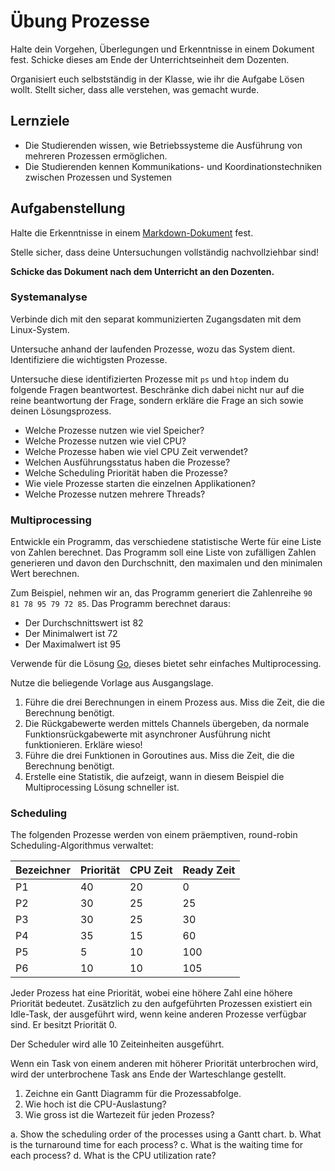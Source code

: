 # Übung Prozesse

Halte dein Vorgehen, Überlegungen und Erkenntnisse in einem Dokument fest.
Schicke dieses am Ende der Unterrichtseinheit dem Dozenten.

Organisiert euch selbstständig in der Klasse, wie ihr die Aufgabe Lösen wollt.
Stellt sicher, dass alle verstehen, was gemacht wurde.

## Lernziele

- Die Studierenden wissen, wie Betriebssysteme die Ausführung von mehreren Prozessen ermöglichen.
- Die Studierenden kennen Kommunikations- und Koordinationstechniken zwischen Prozessen und Systemen

## Aufgabenstellung

Halte die Erkenntnisse in einem [Markdown-Dokument](https://www.markdownguide.org/) fest.

Stelle sicher, dass deine Untersuchungen vollständig nachvollziehbar sind!

**Schicke das Dokument nach dem Unterricht an den Dozenten.**

### Systemanalyse

Verbinde dich mit den separat kommunizierten Zugangsdaten mit dem Linux-System.

Untersuche anhand der laufenden Prozesse, wozu das System dient.
Identifiziere die wichtigsten Prozesse.

Untersuche diese identifizierten Prozesse mit `ps` und `htop` indem du folgende Fragen beantwortest.
Beschränke dich dabei nicht nur auf die reine beantwortung der Frage, sondern erkläre die Frage an sich sowie deinen
Lösungsprozess.

- Welche Prozesse nutzen wie viel Speicher?
- Welche Prozesse nutzen wie viel CPU?
- Welche Prozesse haben wie viel CPU Zeit verwendet?
- Welchen Ausführungsstatus haben die Prozesse?
- Welche Scheduling Priorität haben die Prozesse?
- Wie viele Prozesse starten die einzelnen Applikationen?
- Welche Prozesse nutzen mehrere Threads?

### Multiprocessing

Entwickle ein Programm, das verschiedene statistische Werte für eine Liste von Zahlen berechnet.
Das Programm soll eine Liste von zufälligen Zahlen generieren und davon den Durchschnitt, den maximalen und den
minimalen Wert berechnen.

Zum Beispiel, nehmen wir an, das Programm generiert die Zahlenreihe `90 81 78 95 79 72 85`.
Das Programm berechnet daraus:

- Der Durchschnittswert ist 82
- Der Minimalwert ist 72
- Der Maximalwert ist 95

Verwende für die Lösung [Go](https://go.dev/), dieses bietet sehr einfaches Multiprocessing.

Nutze die beliegende Vorlage aus Ausgangslage.

1. Führe die drei Berechnungen in einem Prozess aus. Miss die Zeit, die die Berechnung benötigt.
2. Die Rückgabewerte werden mittels Channels übergeben, da normale Funktionsrückgabewerte mit asynchroner Ausführung
   nicht funktionieren. Erkläre wieso!
3. Führe die drei Funktionen in Goroutines aus. Miss die Zeit, die die Berechnung benötigt.
4. Erstelle eine Statistik, die aufzeigt, wann in diesem Beispiel die Multiprocessing Lösung schneller ist.

### Scheduling

The folgenden Prozesse werden von einem präemptiven, round-robin Scheduling-Algorithmus verwaltet:

| Bezeichner | Priorität | CPU Zeit | Ready Zeit |
|------------|-----------|----------|------------|
| P1         | 40        | 20       | 0          |
| P2         | 30        | 25       | 25         |
| P3         | 30        | 25       | 30         |
| P4         | 35        | 15       | 60         |
| P5         | 5         | 10       | 100        |
| P6         | 10        | 10       | 105        |

Jeder Prozess hat eine Priorität, wobei eine höhere Zahl eine höhere Priorität bedeutet.
Zusätzlich zu den aufgeführten Prozessen existiert ein Idle-Task, der ausgeführt wird, wenn keine anderen Prozesse
verfügbar sind.
Er besitzt Priorität 0.

Der Scheduler wird alle 10 Zeiteinheiten ausgeführt.

Wenn ein Task von einem anderen mit höherer Priorität unterbrochen wird, wird der unterbrochene Task ans Ende der
Warteschlange gestellt.

1. Zeichne ein Gantt Diagramm für die Prozessabfolge.
2. Wie hoch ist die CPU-Auslastung?
3. Wie gross ist die Wartezeit für jeden Prozess?

a. Show the scheduling order of the processes using a Gantt chart.
b. What is the turnaround time for each process?
c. What is the waiting time for each process?
d. What is the CPU utilization rate?
